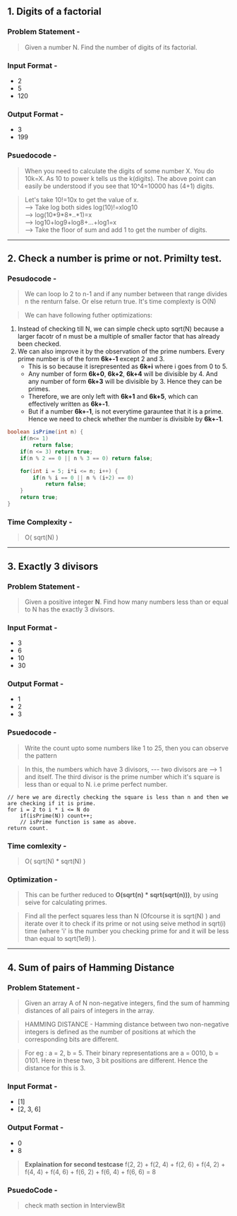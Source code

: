 ## 1. Digits of a factorial
### Problem Statement -
> Given a number N. Find the number of digits of its factorial.
### Input Format -
* 2
* 5
* 120
### Output Format -
* 3
* 199
### Psuedocode -
> When you need to calculate the digits of some number X. You do 10k=X. As 10 to power k tells us the k(digits).
The above point can easily be understood if you see that 10^4=10000 has (4+1) digits.

> Let's take 10!=10x to get the value of x.  
--> Take log both sides log(10)!=xlog10    
--> log(10\*9\*8*..*1)=x  
--> log10+log9+log8+...+log1=x  
--> Take the floor of sum and add 1 to get the number of digits.

___

## 2. Check a number is prime or not. Primilty test.
### Pesudocode - 
> We can loop lo 2 to n-1 and if any number between that range divides n the renturn false. Or else return true. It's time complexty is O(N)

> We can have following futher optimizations:

1. Instead of checking till N, we can simple check upto sqrt(N) because a larger facotr of n must be a multiple of smaller factor that has already been checked.
2. We can also improve it by the observation of the prime numbers. Every prime number is of the form **6k+-1** except 2 and 3.
    * This is so because it isrepresented as **6k+i** where i goes from 0 to 5.
    * Any number of form **6k+0**, **6k+2**, **6k+4** will be divisible by 4. And any number of form **6k+3** will be divisible by 3. Hence they can be primes.
    * Therefore, we are only left with **6k+1** and **6k+5**, which can effectively written as **6k+-1**.
    * But if a number **6k+-1**, is not everytime garauntee that it is a prime. Hence we need to check whether the number is divisible by **6k+-1**.

```Java
boolean isPrime(int n) {
    if(n<= 1)
        return false;
    if(n <= 3) return true;
    if(n % 2 == 0 || n % 3 == 0) return false;

    for(int i = 5; i*i <= n; i++) {
        if(n % i == 0 || n % (i+2) == 0)
            return false;
    }
    return true;
}
```
### Time Complexity -
> O( sqrt(N) )

___

## 3. Exactly 3 divisors
### Problem Statement -
> Given a positive integer **N**. Find how many numbers less than or equal to N has the exactly 3 divisors.
### Input Format -
* 3
* 6
* 10
* 30
### Output Format - 
* 1
* 2
* 3
### Psuedocode -
> Write the count upto some numbers like 1 to 25, then you can observe the pattern

> In this, the numbers which have 3 divisors, --- two divisors are --> 1 and itself. The third divisor is the prime number which it's square is less than or equal to N. i.e prime perfect number.

```
// here we are directly checking the square is less than n and then we are checking if it is prime.
for i = 2 to i * i <= N do 
    if(isPrime(N)) count++;
    // isPrime function is same as above.
return count.
```
### Time comlexity -
> O( sqrt(N) * sqrt(N) )

### Optimization -
> This can be further reduced to **O(sqrt(n) * sqrt(sqrt(n)))**, by using seive for calculating primes.

> Find all the perfect squares less than N (Ofcourse it is sqrt(N) ) and iterate over it to check if its prime or not using seive method in sqrt(i) time (where 'i' is the number you checking prime for and it will be less than equal to sqrt(1e9) ).
___
## 4. Sum of pairs of Hamming Distance
### Problem Statement -
> Given an array A of N non-negative integers, find the sum of hamming distances of all pairs of integers in the array.

> HAMMING DISTANCE - Hamming distance between two non-negative integers is defined as the number of positions at which the corresponding bits are different.

> For eg : a = 2, b = 5. Their binary representations are a = 0010, b = 0101. Here in these two, 3 bit positions are different. Hence the distance for this is 3.

### Input Format - 
* [1]
* [2, 3, 6]
### Output Format - 
* 0
* 8
> **Explaination for second testcase** f(2, 2) + f(2, 4) + f(2, 6) + f(4, 2) + f(4, 4) + f(4, 6) + f(6, 2) + f(6, 4) + f(6, 6) = 8

### PsuedoCode -
> check math section in InterviewBit